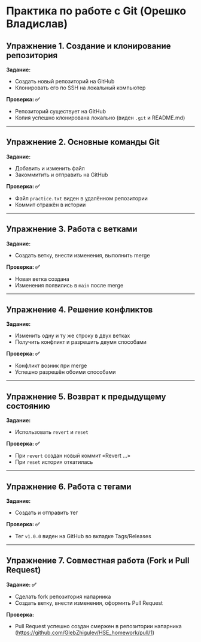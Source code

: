 # Практика по работе с Git (Орешко Владислав)

## Упражнение 1. Создание и клонирование репозитория
**Задание:**  
- Создать новый репозиторий на GitHub  
- Клонировать его по SSH на локальный компьютер  

**Проверка: ✅**  
- Репозиторий существует на GitHub  
- Копия успешно клонирована локально (виден `.git` и README.md)

---

## Упражнение 2. Основные команды Git
**Задание:**  
- Добавить и изменить файл  
- Закоммитить и отправить на GitHub  

**Проверка: ✅**  
- Файл `practice.txt` виден в удалённом репозитории  
- Коммит отражён в истории

---

## Упражнение 3. Работа с ветками
**Задание:**  
- Создать ветку, внести изменения, выполнить merge  

**Проверка: ✅**  
- Новая ветка создана  
- Изменения появились в `main` после merge

---

## Упражнение 4. Решение конфликтов
**Задание:**  
- Изменить одну и ту же строку в двух ветках  
- Получить конфликт и разрешить двумя способами  

**Проверка: ✅**  
- Конфликт возник при merge  
- Успешно разрешён обоими способами  

---

## Упражнение 5. Возврат к предыдущему состоянию
**Задание:**  
- Использовать `revert` и `reset`

**Проверка: ✅**  
- При `revert` создан новый коммит «Revert …»  
- При `reset` история откатилась

---

## Упражнение 6. Работа с тегами
**Задание:**  
- Создать и отправить тег  

**Проверка: ✅**  
- Тег `v1.0.0` виден на GitHub во вкладке Tags/Releases

---

## Упражнение 7. Совместная работа (Fork и Pull Request)
**Задание: ✅**  
- Сделать fork репозитория напарника  
- Создать ветку, внести изменения, оформить Pull Request  

**Проверка:**  
- Pull Request успешно создан смержен в репозитории напарника (https://github.com/GlebZhigulev/HSE_homework/pull/1) 

